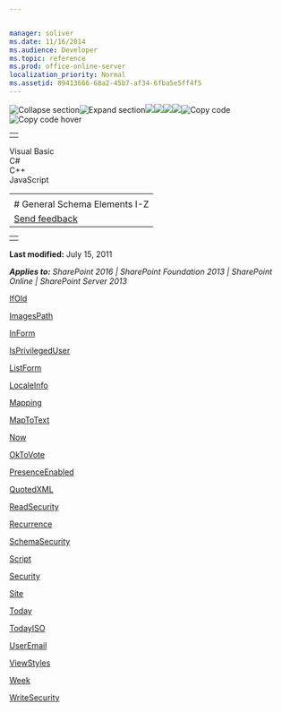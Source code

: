 ```yaml
---


manager: soliver
ms.date: 11/16/2014
ms.audience: Developer
ms.topic: reference
ms.prod: office-online-server
localization_priority: Normal
ms.assetid: 89413666-68a2-45b7-af34-6fba5e5ff4f5
---
```


![Collapse
section](../icons/collapse_all.gif "Collapse section")![Expand
section](../icons/expand_all.gif "Expand section")![](../icons/collapse_all.gif)![](../icons/expand_all.gif)![](../icons/dropdown.gif)![](../icons/dropdownHover.gif)![Copy
code](../icons/copycode.gif "Copy code")![Copy code
hover](../icons/copycodeHighlight.gif "Copy code hover")
<table>
<tbody>
<tr class="odd">
<td align="left"></td>
</tr>
</tbody>
</table>

Visual Basic  
C\#  
C++  
JavaScript  

<table>
<tbody>
<tr class="odd">
<td align="left"><span id="runningHeaderText"></span></td>
</tr>
<tr class="even">
<td align="left"># General Schema Elements I-Z</td>
</tr>
<tr class="odd">
<td align="left"><span id="headfeedbackarea" class="feedbackhead"><a href="javascript:SubmitFeedback(&#39;docthis@Microsoft.com&#39;,&#39;&#39;,&#39;&#39;,&#39;&#39;,&#39;1.0.18082.1225&#39;,&#39;%0\dThank%20you%20for%20your%20feedback.%20The%20developer%20writing%20teams%20use%20your%20feedback%20to%20improve%20documentation.%20While%20we%20are%20reviewing%20your%20feedback,%20we%20may%20send%20you%20e-mail%20to%20ask%20for%20clarification%20or%20feedback%20on%20a%20solution.%20We%20do%20not%20use%20your%20e-mail%20address%20for%20any%20other%20purpose%20and%20we%20delete%20it%20after%20we%20finish%20our%20review.%0\AFor%20further%20information%20about%20the%20privacy%20policies%20of%20Microsoft,%20please%20see%20http://privacy.microsoft.com/en-us/default.aspx.%0\A%0\d&#39;,&#39;Customer%20feedback&#39;);">Send feedback</a></span></td>
</tr>
</tbody>
</table>

<table>
<colgroup>
<col width="100%" />
</colgroup>
<tbody>
<tr class="odd">
<td align="left"></td>
</tr>
</tbody>
</table>

**Last modified:** July 15, 2011

***Applies to:** SharePoint 2016 | SharePoint Foundation 2013 |
SharePoint Online | SharePoint Server 2013*

[IfOld](ifold-element.htm)

[ImagesPath](imagespath-element.htm)

[InForm](inform-element.htm)

[IsPrivilegedUser](isprivilegeduser-element.htm)

[ListForm](listform-element.htm)

[LocaleInfo](localeinfo-element.htm)

[Mapping](mapping-element.htm)

[MapToText](maptotext-element.htm)

[Now](now-element-query.htm)

[OkToVote](oktovote-element.htm)

[PresenceEnabled](presenceenabled-element.htm)

[QuotedXML](quotedxml-element.htm)

[ReadSecurity](readsecurity-element.htm)

[Recurrence](recurrence-element.htm)

[SchemaSecurity](schemasecurity-element.htm)

[Script](script-element.htm)

[Security](security-element.htm)

[Site](site-element.htm)

[Today](today-element-query.htm)

[TodayISO](todayiso-element.htm)

[UserEmail](useremail-element.htm)

[ViewStyles](viewstyles-element.htm)

[Week](week-element.htm)

[WriteSecurity](writesecurity-element.htm)








